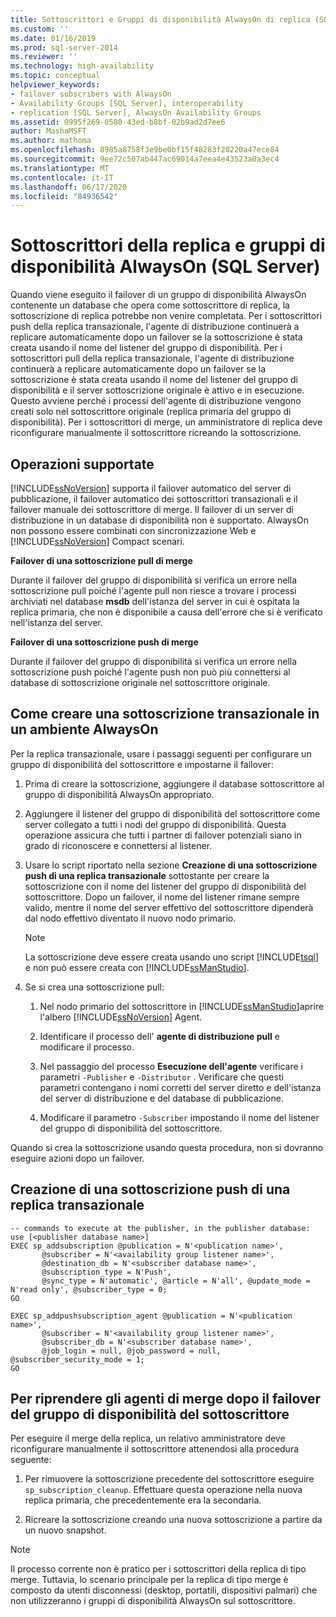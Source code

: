 ```yaml
---
title: Sottoscrittori e Gruppi di disponibilità AlwaysOn di replica (SQL Server) | Microsoft Docs
ms.custom: ''
ms.date: 01/16/2019
ms.prod: sql-server-2014
ms.reviewer: ''
ms.technology: high-availability
ms.topic: conceptual
helpviewer_keywords:
- failover subscribers with AlwaysOn
- Availability Groups [SQL Server], interoperability
- replication [SQL Server], AlwaysOn Availability Groups
ms.assetid: 0995f269-0580-43ed-b8bf-02b9ad2d7ee6
author: MashaMSFT
ms.author: mathoma
ms.openlocfilehash: 8985a8758f3e9be0bf15f48283f20220a47ece84
ms.sourcegitcommit: 9ee72c507ab447ac69014a7eea4e43523a0a3ec4
ms.translationtype: MT
ms.contentlocale: it-IT
ms.lasthandoff: 06/17/2020
ms.locfileid: "84936542"
---
```

# <a name="replication-subscribers-and-alwayson-availability-groups-sql-server"></a>Sottoscrittori della replica e gruppi di disponibilità AlwaysOn (SQL Server)
  Quando viene eseguito il failover di un gruppo di disponibilità AlwaysOn contenente un database che opera come sottoscrittore di replica, la sottoscrizione di replica potrebbe non venire completata. Per i sottoscrittori push della replica transazionale, l'agente di distribuzione continuerà a replicare automaticamente dopo un failover se la sottoscrizione è stata creata usando il nome del listener del gruppo di disponibilità. Per i sottoscrittori pull della replica transazionale, l'agente di distribuzione continuerà a replicare automaticamente dopo un failover se la sottoscrizione è stata creata usando il nome del listener del gruppo di disponibilità e il server sottoscrizione originale è attivo e in esecuzione. Questo avviene perché i processi dell'agente di distribuzione vengono creati solo nel sottoscrittore originale (replica primaria del gruppo di disponibilità). Per i sottoscrittori di merge, un amministratore di replica deve riconfigurare manualmente il sottoscrittore ricreando la sottoscrizione.  
  
## <a name="what-is-supported"></a>Operazioni supportate  
 [!INCLUDE[ssNoVersion](../../../includes/ssnoversion-md.md)] supporta il failover automatico del server di pubblicazione, il failover automatico dei sottoscrittori transazionali e il failover manuale dei sottoscrittore di merge. Il failover di un server di distribuzione in un database di disponibilità non è supportato. AlwaysOn non possono essere combinati con sincronizzazione Web e [!INCLUDE[ssNoVersion](../../../includes/ssnoversion-md.md)] Compact scenari.  
  
 **Failover di una sottoscrizione pull di merge**  
  
 Durante il failover del gruppo di disponibilità si verifica un errore nella sottoscrizione pull poiché l'agente pull non riesce a trovare i processi archiviati nel database **msdb** dell'istanza del server in cui è ospitata la replica primaria, che non è disponibile a causa dell'errore che si è verificato nell'istanza del server.  
  
 **Failover di una sottoscrizione push di merge**  
  
 Durante il failover del gruppo di disponibilità si verifica un errore nella sottoscrizione push poiché l'agente push non può più connettersi al database di sottoscrizione originale nel sottoscrittore originale.  
  
## <a name="how-to-create-transactional-subscription-in-an-alwayson-environment"></a>Come creare una sottoscrizione transazionale in un ambiente AlwaysOn  
 Per la replica transazionale, usare i passaggi seguenti per configurare un gruppo di disponibilità del sottoscrittore e impostarne il failover:  
  
1.  Prima di creare la sottoscrizione, aggiungere il database sottoscrittore al gruppo di disponibilità AlwaysOn appropriato.  
  
2.  Aggiungere il listener del gruppo di disponibilità del sottoscrittore come server collegato a tutti i nodi del gruppo di disponibilità. Questa operazione assicura che tutti i partner di failover potenziali siano in grado di riconoscere e connettersi al listener.  
  
3.  Usare lo script riportato nella sezione **Creazione di una sottoscrizione push di una replica transazionale** sottostante per creare la sottoscrizione con il nome del listener del gruppo di disponibilità del sottoscrittore. Dopo un failover, il nome del listener rimane sempre valido, mentre il nome del server effettivo del sottoscrittore dipenderà dal nodo effettivo diventato il nuovo nodo primario.  
  
    > [!NOTE]  
    >  La sottoscrizione deve essere creata usando uno script [!INCLUDE[tsql](../../../includes/tsql-md.md)] e non può essere creata con [!INCLUDE[ssManStudio](../../../includes/ssmanstudio-md.md)].  
  
4.  Se si crea una sottoscrizione pull:  
  
    1.  Nel nodo primario del sottoscrittore in [!INCLUDE[ssManStudio](../../../includes/ssmanstudio-md.md)]aprire l'albero [!INCLUDE[ssNoVersion](../../../includes/ssnoversion-md.md)] Agent.  
  
    2.  Identificare il processo dell' **agente di distribuzione pull** e modificare il processo.  
  
    3.  Nel passaggio del processo **Esecuzione dell'agente** verificare i parametri `-Publisher` e `-Distributor` . Verificare che questi parametri contengano i nomi corretti del server diretto e dell'istanza del server di distribuzione e del database di pubblicazione.  
  
    4.  Modificare il parametro `-Subscriber` impostando il nome del listener del gruppo di disponibilità del sottoscrittore.  
  
 Quando si crea la sottoscrizione usando questa procedura, non si dovranno eseguire azioni dopo un failover.  
  
## <a name="creating-a-transactional-replication-push-subscription"></a>Creazione di una sottoscrizione push di una replica transazionale  
  
```  
-- commands to execute at the publisher, in the publisher database:  
use [<publisher database name>]  
EXEC sp_addsubscription @publication = N'<publication name>',   
       @subscriber = N'<availability group listener name>',   
       @destination_db = N'<subscriber database name>',   
       @subscription_type = N'Push',   
       @sync_type = N'automatic', @article = N'all', @update_mode = N'read only', @subscriber_type = 0;  
GO  
  
EXEC sp_addpushsubscription_agent @publication = N'<publication name>',   
       @subscriber = N'<availability group listener name>',   
       @subscriber_db = N'<subscriber database name>',   
       @job_login = null, @job_password = null, @subscriber_security_mode = 1;  
GO  
```  
  
## <a name="to-resume-the-merge-agents-after-the-availability-group-of-the-subscriber-fails-over"></a>Per riprendere gli agenti di merge dopo il failover del gruppo di disponibilità del sottoscrittore  
 Per eseguire il merge della replica, un relativo amministratore deve riconfigurare manualmente il sottoscrittore attenendosi alla procedura seguente:  
  
1.  Per rimuovere la sottoscrizione precedente del sottoscrittore eseguire `sp_subscription_cleanup`. Effettuare questa operazione nella nuova replica primaria, che precedentemente era la secondaria.  
  
2.  Ricreare la sottoscrizione creando una nuova sottoscrizione a partire da un nuovo snapshot.  
  
> [!NOTE]  
>  Il processo corrente non è pratico per i sottoscrittori della replica di tipo merge. Tuttavia, lo scenario principale per la replica di tipo merge è composto da utenti disconnessi (desktop, portatili, dispositivi palmari) che non utilizzeranno i gruppi di disponibilità AlwaysOn sul sottoscrittore.  
  
  
